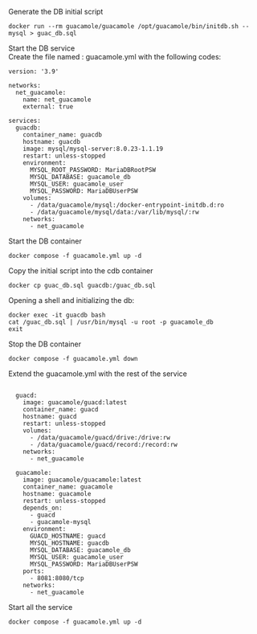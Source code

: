 Generate the DB initial script
```
docker run --rm guacamole/guacamole /opt/guacamole/bin/initdb.sh --mysql > guac_db.sql
```

Start the DB service  
Create the file named : guacamole.yml with the following codes:

```
version: '3.9'

networks:
  net_guacamole:
    name: net_guacamole
    external: true

services:
  guacdb:
    container_name: guacdb
    hostname: guacdb
    image: mysql/mysql-server:8.0.23-1.1.19
    restart: unless-stopped
    environment:
      MYSQL_ROOT_PASSWORD: MariaDBRootPSW
      MYSQL_DATABASE: guacamole_db
      MYSQL_USER: guacamole_user
      MYSQL_PASSWORD: MariaDBUserPSW
    volumes:
      - /data/guacamole/mysql:/docker-entrypoint-initdb.d:ro
      - /data/guacamole/mysql/data:/var/lib/mysql/:rw
    networks:
      - net_guacamole
```

Start the DB container
```
docker compose -f guacamole.yml up -d
```

Copy the initial script into the cdb container
```
docker cp guac_db.sql guacdb:/guac_db.sql
```

Opening a shell and initializing the db:
```
docker exec -it guacdb bash
cat /guac_db.sql | /usr/bin/mysql -u root -p guacamole_db
exit
```

Stop the DB container
```
docker compose -f guacamole.yml down
```

Extend the guacamole.yml with the rest of the service
```

  guacd:
    image: guacamole/guacd:latest
    container_name: guacd
    hostname: guacd
    restart: unless-stopped
    volumes:
      - /data/guacamole/guacd/drive:/drive:rw
      - /data/guacamole/guacd/record:/record:rw
    networks:
      - net_guacamole

  guacamole:
    image: guacamole/guacamole:latest
    container_name: guacamole
    hostname: guacamole
    restart: unless-stopped
    depends_on:
      - guacd
      - guacamole-mysql
    environment:
      GUACD_HOSTNAME: guacd
      MYSQL_HOSTNAME: guacdb
      MYSQL_DATABASE: guacamole_db
      MYSQL_USER: guacamole_user
      MYSQL_PASSWORD: MariaDBUserPSW
    ports:
      - 8081:8080/tcp
    networks:
      - net_guacamole

```

Start all the service
```
docker compose -f guacamole.yml up -d
```

